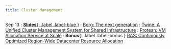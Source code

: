 ```yaml
---
title: Cluster Management
---
```

Sep 13
: [**Slides**{: .label .label-blue }](https://docs.google.com/presentation/d/1VWOyFgMQ8F0VDktUecI1mgvALNkg6Hm69TQoNtmcIsI/edit?usp=sharing)
: [Borg: The next generation](https://dl.acm.org/doi/abs/10.1145/3342195.3387517)
: [Twine: A Unified Cluster Management System for Shared Infrastructure](https://www.usenix.org/conference/osdi20/presentation/tang)
: [Protean: VM Allocation Service at Scale](https://www.usenix.org/system/files/osdi20-hadary.pdf)
: **Bonus**{: .label .label-bonus } [RAS: Continiously Optimized Region-Wide Datacenter Resource Allocation](https://dl.acm.org/doi/pdf/10.1145/3477132.3483578)

<!-- September 13
: [Linked Lists & Encapsulation]()
  : [3.1](#), [2.2](#), [2.3](#)

Oct 6
: **Section**{: .label .label-purple }[Linked Lists](#)
  : [Solution](#)

Oct 7
: [Resizing Arrays](#)
  : [2.4](#), [2.5](#)

Oct 8
: **Lab**{: .label .label-purple } [Resizing Arrays](#)

Oct 9
: [Runtime Analysis](#)
  : [8.1](#), [8.2](#), [8.3](#), [8.4](#)
: **HW 2 due**{: .label .label-red } -->
